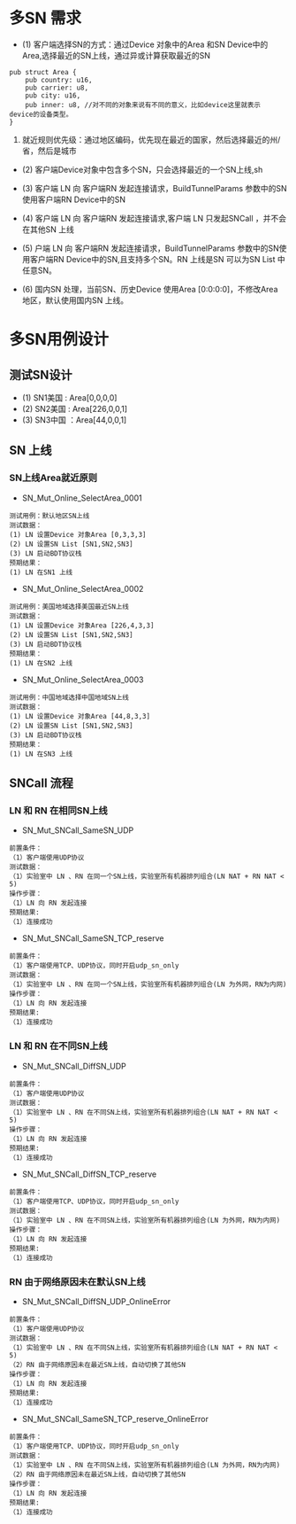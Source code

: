 # 多SN 需求

+ (1) 客户端选择SN的方式：通过Device 对象中的Area 和SN Device中的 Area,选择最近的SN上线，通过异或计算获取最近的SN

```
pub struct Area {
    pub country: u16,
    pub carrier: u8,
    pub city: u16,
    pub inner: u8, //对不同的对象来说有不同的意义，比如device这里就表示 device的设备类型。
}
```
  1. 就近规则优先级：通过地区编码，优先现在最近的国家，然后选择最近的州/省，然后是城市

+ (2) 客户端Device对象中包含多个SN，只会选择最近的一个SN上线,sh

+ (3) 客户端 LN 向 客户端RN 发起连接请求，BuildTunnelParams 参数中的SN使用客户端RN Device中的SN

+ (4) 客户端 LN 向 客户端RN 发起连接请求,客户端 LN 只发起SNCall ，并不会在其他SN 上线

+ (5) 户端 LN 向 客户端RN 发起连接请求，BuildTunnelParams 参数中的SN使用客户端RN Device中的SN,且支持多个SN。RN 上线是SN 可以为SN List 中任意SN。

+ (6) 国内SN 处理，当前SN、历史Device 使用Area [0:0:0:0]，不修改Area 地区，默认使用国内SN 上线。

# 多SN用例设计

## 测试SN设计
+ (1) SN1美国  : Area[0,0,0,0] 
+ (2) SN2美国 : Area[226,0,0,1]
+ (3) SN3中国 ：Area[44,0,0,1]

## SN 上线

### SN上线Area就近原则

+ SN_Mut_Online_SelectArea_0001
```
测试用例：默认地区SN上线
测试数据：
(1) LN 设置Device 对象Area [0,3,3,3]
(2) LN 设置SN List [SN1,SN2,SN3]
(3) LN 启动BDT协议栈
预期结果：
(1) LN 在SN1 上线
```

+ SN_Mut_Online_SelectArea_0002
```
测试用例：美国地域选择美国最近SN上线
测试数据：
(1) LN 设置Device 对象Area [226,4,3,3]
(2) LN 设置SN List [SN1,SN2,SN3]
(3) LN 启动BDT协议栈
预期结果：
(1) LN 在SN2 上线
```

+ SN_Mut_Online_SelectArea_0003
```
测试用例：中国地域选择中国地域SN上线
测试数据：
(1) LN 设置Device 对象Area [44,8,3,3]
(2) LN 设置SN List [SN1,SN2,SN3]
(3) LN 启动BDT协议栈
预期结果：
(1) LN 在SN3 上线
```


## SNCall 流程

### LN 和 RN 在相同SN上线

+ SN_Mut_SNCall_SameSN_UDP
```
前置条件：
（1）客户端使用UDP协议
测试数据：
（1）实验室中 LN 、RN 在同一个SN上线，实验室所有机器排列组合(LN NAT + RN NAT < 5)
操作步骤：
（1）LN 向 RN 发起连接
预期结果:
（1）连接成功
```

+ SN_Mut_SNCall_SameSN_TCP_reserve
```
前置条件：
（1）客户端使用TCP、UDP协议，同时开启udp_sn_only
测试数据：
（1）实验室中 LN 、RN 在同一个SN上线，实验室所有机器排列组合(LN 为外网，RN为内网)
操作步骤：
（1）LN 向 RN 发起连接
预期结果:
（1）连接成功
```
### LN 和 RN 在不同SN上线
+ SN_Mut_SNCall_DiffSN_UDP

```
前置条件：
（1）客户端使用UDP协议
测试数据：
（1）实验室中 LN 、RN 在不同SN上线，实验室所有机器排列组合(LN NAT + RN NAT < 5)
操作步骤：
（1）LN 向 RN 发起连接
预期结果:
（1）连接成功
```

+ SN_Mut_SNCall_DiffSN_TCP_reserve
```
前置条件：
（1）客户端使用TCP、UDP协议，同时开启udp_sn_only
测试数据：
（1）实验室中 LN 、RN 在不同SN上线，实验室所有机器排列组合(LN 为外网，RN为内网)
操作步骤：
（1）LN 向 RN 发起连接
预期结果:
（1）连接成功
```

### RN 由于网络原因未在默认SN上线
+ SN_Mut_SNCall_DiffSN_UDP_OnlineError
```
前置条件：
（1）客户端使用UDP协议
测试数据：
（1）实验室中 LN 、RN 在不同SN上线，实验室所有机器排列组合(LN NAT + RN NAT < 5)
（2）RN 由于网络原因未在最近SN上线，自动切换了其他SN
操作步骤：
（1）LN 向 RN 发起连接
预期结果:
（1）连接成功
```

+ SN_Mut_SNCall_SameSN_TCP_reserve_OnlineError
```
前置条件：
（1）客户端使用TCP、UDP协议，同时开启udp_sn_only
测试数据：
（1）实验室中 LN 、RN 在不同SN上线，实验室所有机器排列组合(LN 为外网，RN为内网)
（2）RN 由于网络原因未在最近SN上线，自动切换了其他SN
操作步骤：
（1）LN 向 RN 发起连接
预期结果:
（1）连接成功
```